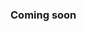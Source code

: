 ### Coming soon

<!--

---

# **TezX + Deno: High-Performance Backend Framework**

TezX is a high-performance, lightweight backend framework designed for speed, scalability, and flexibility. This guide walks you through the setup and configuration of **TezX** with **Deno** for a seamless and efficient development experience.

---

## 🚀 **Getting Started**

### 1. **Install Deno**

To install **Deno**, use the following commands based on your platform:

#### For Unix-based systems

```bash
curl -fsSL https://deno.land/x/install/install.sh | sh
```

#### For macOS (using Homebrew)

```bash
brew install deno
```

Verify the installation:

```bash
deno --version
```

### 2. **Create a New Project**

Set up a new project directory:

```bash
mkdir tezx-deno-app && cd tezx-deno-app
```

### 3. **Initialize the Project**

In **Deno**, dependencies are managed with the `deps.ts` file. Create the file and import the necessary TezX modules:

Create `deps.ts`:

```typescript
export { TezX, loadEnv, logger, denoAdapter } from "https://deno.land/x/tezx/mod.ts";
```

### 4. **Set Up Environment Variables**

Deno requires explicit permission to access environment variables. Create a `.env` file in the root of your project:

Create `.env`:

```env
PORT=3000
NODE_ENV=development
SECRET_KEY=your_secure_key_here
```

---

## 📂 **Project Structure**

The recommended project structure is as follows:

```
.
├── src/
│   ├── index.ts       # Main application file
│   └── env.ts         # Environment configuration
├── public/            # Static assets
├── .env               # Environment variables
├── deps.ts            # External dependencies
└── deno.json          # Deno configuration
```

---

## 💻 **Setting Up the Server**

Create a `src/index.ts` file and initialize the TezX server with Deno:

```typescript
import { TezX, loadEnv, logger, denoAdapter } from "../deps.ts";

const env = loadEnv();
const server = new TezX({
  logger: logger,
  env: env,
});

server.get("/", (ctx) => {
  return ctx.text("Hello, TezX on Deno!");
});

denoAdapter(server).listen(env.PORT, () => {
  console.log(`🚀 Server running at http://localhost:${env.PORT}`);
});
```

---

## ▶️ **Running the Server**

To start the server, run the following command:

```bash
deno run --allow-net --allow-read --allow-env src/index.ts
```

For **hot reloading** during development, install **denon**:

```bash
deno install -qAf --unstable https://deno.land/x/denon/denon.ts
```

Run the server with hot reload:

```bash
denon start
```

---

## 📦 **Building & Deploying**

### 1. **Compile the Project**

To compile the project to a single executable, use the following command:

```bash
deno compile --allow-net --allow-read --allow-env -o dist/app src/index.ts
```

### 2. **Run the Compiled File**

Once compiled, run the generated executable:

```bash
./dist/app
```

---

## 🔥 **Advanced Features**

### 1. **Static File Serving**

To serve static files, use the following code:

```typescript
server.static("./public", {
  cacheControl: "public, max-age=31536000",
  headers: {
    "X-Custom-Header": "static-file",
  },
});
```

### 2. **Enable CORS**

To enable **CORS** (Cross-Origin Resource Sharing) for your application, use this:

```typescript
import { cors } from "../deps.ts";

server.use(
  cors({
    origin: ["http://localhost:3000"],
    methods: ["GET", "POST"],
  })
);
```

### 3. **Custom Middleware**

For custom middleware functionality:

```typescript
server.use(async (ctx, next) => {
  console.log(`[${new Date().toISOString()}] ${ctx.method} ${ctx.pathname}`);
  return next();
});
```

---

## 🚀 **Deploying with Deno**

### 1. **Deploy on Deno Deploy**

Deno provides an easy way to deploy your application to the cloud using **Deno Deploy**:

1. Install the **Deno Deploy CLI**:

```bash
curl -fsSL https://deno.land/x/deploy/install.sh | sh
```

2. Deploy your project:

```bash
deno deploy
```

### 2. **Deploy with Docker**

To deploy with **Docker**, create a `Dockerfile` in your project root:

```Dockerfile
FROM denoland/deno:latest
WORKDIR /app
COPY . .
CMD ["deno", "run", "--allow-net", "--allow-read", "--allow-env", "src/index.ts"]
```

Build and run the Docker container:

```bash
docker build -t tezx-deno .
docker run -p 3000:3000 tezx-deno
```

---

## ⚠️ **Troubleshooting**

| **Issue**                           | **Solution**                                 |
| ------------------------------------ | -------------------------------------------- |
| `Module not found`                  | Check if `deps.ts` is correctly imported.    |
| `Port already in use`               | Change the `PORT` value in `.env`.           |
| `Permission Denied`                 | Ensure you have the necessary `--allow` flags. |

---

🚀 **TezX + Deno: Fast, Lightweight, and Secure!**

---

-->
